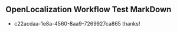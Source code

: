 ## OpenLocalization Workflow Test MarkDown
* c22acdaa-1e8a-4560-8aa9-7269927ca865 
thanks!<!--HONumber=Mar16_HO2-->
